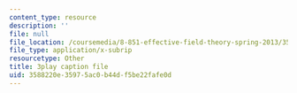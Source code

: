 ```yaml
---
content_type: resource
description: ''
file: null
file_location: /coursemedia/8-851-effective-field-theory-spring-2013/3588220e35975ac0b44df5be22fafe0d_zd9aU90WzV8.vtt
file_type: application/x-subrip
resourcetype: Other
title: 3play caption file
uid: 3588220e-3597-5ac0-b44d-f5be22fafe0d
---
```

